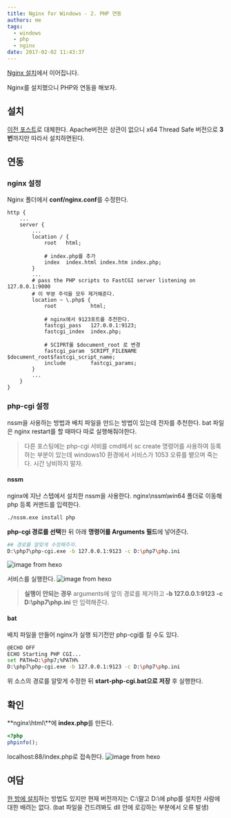 ```yaml
---
title: Nginx for Windows - 2. PHP 연동
authors: me
tags:
  - windows
  - php
  - nginx
date: 2017-02-02 11:43:37
---
```


[Nginx 설치](/2017/02/01/Nginx-for-Windows/)에서 이어집니다.

Nginx를 설치했으니 PHP와 연동을 해보자.

## 설치

[이전 포스트](/2017/01/13/로컬-웹서버-돌리기-2-PHP-설치/)로 대체한다.
Apache버전은 상관이 없으니 x64 Thread Safe 버전으로 **3번**까지만 따라서 설치하면된다.

## 연동

### nginx 설정

Nginx 폴더에서 **conf/nginx.conf**를 수정한다.

```nginx
http {
    ...
    server {
        ...
        location / {
            root   html;

            # index.php를 추가
            index  index.html index.htm index.php;
        }
        ...
        # pass the PHP scripts to FastCGI server listening on 127.0.0.1:9000
        # 이 부분 주석을 모두 제거해준다.
        location ~ \.php$ {
            root           html;

            # nginx에서 9123포트를 추천한다.
            fastcgi_pass   127.0.0.1:9123;
            fastcgi_index  index.php;

            # SCIPRT를 $document_root 로 변경
            fastcgi_param  SCRIPT_FILENAME  $document_root$fastcgi_script_name;
            include        fastcgi_params;
        }
        ...
    }
}
```

### php-cgi 설정

nssm을 사용하는 방법과 배치 파일을 만드는 방법이 있는데 전자를 추천한다.
bat 파일은 nginx restart를 할 때마다 따로 실행해줘야한다.

> 다른 포스팅에는 php-cgi 서비를 cmd에서 sc create 명령어를 사용하여 등록하는 부분이 있는데 windows10 환경에서 서비스가 1053 오류를 뱉으며 죽는다.
> 시간 낭비하지 말자.

#### nssm

nginx에 지난 스텝에서 설치한 nssm을 사용한다.
nginx\\nssm\\win64 폴더로 이동해 php 등록 커맨드를 입력한다.

```bash
./nssm.exe install php
```

**php-cgi 경로를 선택**한 뒤 아래 **명령어를 Arguments 필드**에 넣어준다.

```bash
## 경로를 알맞게 수정해주자.
D:\php7\php-cgi.exe -b 127.0.0.1:9123 -c D:\php7\php.ini
```

![image from hexo](https://i.imgur.com/oDSsu4M.png)

서비스를 실행한다.
![image from hexo](https://i.imgur.com/tWY4j65.png)

> **실행이 안되는 경우**
> arguments에 앞의 경로를 제거하고 **-b 127.0.0.1:9123 -c D:\php7\php.ini** 만 입력해준다.

#### bat

배치 파일을 만들어 nginx가 실행 되기전만 php-cgi를 킬 수도 있다.

```bash
@ECHO OFF
ECHO Starting PHP CGI...
set PATH=D:\php7;%PATH%
D:\php7\php-cgi.exe -b 127.0.0.1:9123 -c D:\php7\php.ini
```

위 소스의 경로를 알맞게 수정한 뒤 **start-php-cgi.bat으로 저장** 후 실행한다.

## 확인

**nginx\\html\\**에 **index.php**를 만든다.

```php title="index.php"
<?php
phpinfo();
```

localhost:88/index.php로 접속한다.
![image from hexo](https://i.imgur.com/qka7WAd.png)

## 여담

[한 방에 설치](https://kevinworthington.com/nginx-for-windows/)하는 방법도 있지만 현재 버전까지는 C:\\말고 D:\\에 php를 설치한 사람에 대한 배려는 없다. (bat 파일을 건드려봐도 dll 안에 로깅하는 부분에서 오류 발생)
